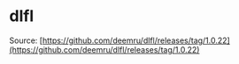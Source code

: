 # dlfl

Source: [https://github.com/deemru/dlfl/releases/tag/1.0.22](https://github.com/deemru/dlfl/releases/tag/1.0.22)